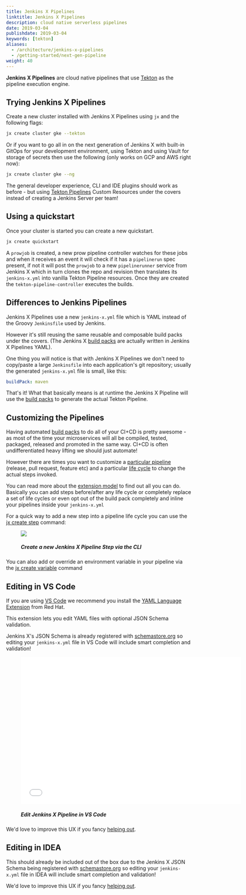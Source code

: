 ```yaml
---
title: Jenkins X Pipelines
linktitle: Jenkins X Pipelines
description: cloud native serverless pipelines
date: 2019-03-04
publishdate: 2019-03-04
keywords: [tekton]
aliases:
  - /architecture/jenkins-x-pipelines
  - /getting-started/next-gen-pipeline
weight: 40
---
```


<!-- We [recently announced](/news/jenkins-x-next-gen-pipeline-engine/) that we are introducing -->

 **Jenkins X Pipelines** are cloud native pipelines that use [Tekton](https://tekton.dev/) as the pipeline execution engine.

## Trying Jenkins X Pipelines

Create a new cluster installed with Jenkins X Pipelines using `jx` and the following flags:

```sh
jx create cluster gke --tekton
```

Or if you want to go all in on the next generation of Jenkins X with built-in GitOps for your development environment, using Tekton and using Vault for storage of secrets then use the following (only works on GCP and AWS right now):

```sh
jx create cluster gke --ng
```

The general developer experience, CLI and IDE plugins should work as before - but using [Tekton Pipelines](https://tekton.dev/) Custom Resources under the covers instead of creating a Jenkins Server per team!

## Using a quickstart

Once your cluster is started you can create a new quickstart.

```sh
jx create quickstart
```

A `prowjob` is created, a new prow pipeline controller watches for these jobs and when it receives an event it will check if it has a `pipelinerun` spec present, if not it will post the `prowjob` to a new `pipelinerunner` service from Jenkins X which in turn clones the repo and revision then translates its `jenkins-x.yml` into vanilla Tekton Pipeline resources.  Once they are created the `tekton-pipeline-controller` executes the builds.

## Differences to Jenkins Pipelines

Jenkins X Pipelines use a new `jenkins-x.yml` file which is YAML instead of the Groovy `Jenkinsfile` used by Jenkins.

However it's still reusing the same reusable and composable build packs under the covers. (The Jenkins X [build packs](/docs/reference/components/build-packs//) are actually written in Jenkins X Pipelines YAML).

One thing you will notice is that with Jenkins X Pipelines we don't need to copy/paste a large `Jenkinsfile` into each application's git repository; usually the generated `jenkins-x.yml` file is small, like this:

```yaml
buildPack: maven
```

That's it! What that basically means is at runtime the Jenkins X Pipeline will use the [build packs](/docs/reference/components/build-packs//) to generate the actual Tekton Pipeline.

## Customizing the Pipelines

Having automated [build packs](/docs/reference/components/build-packs//) to do all of your CI+CD is pretty awesome - as most of the time your microservices will all be compiled, tested, packaged, released and promoted in the same way. CI+CD is often undifferentiated heavy lifting we should just automate!

However there are times you want to customize a [particular pipeline](/docs/reference/components/build-packs//#pipelines) (release, pull request, feature etc) and a particular [life cycle](/docs/reference/components/build-packs/#life-cycles) to change the actual steps invoked.

You can read more about the [extension model](/docs/reference/components/build-packs//#pipeline-extension-model) to find out all you can do. Basically you can add steps before/after any life cycle or completely replace a set of life cycles or even opt out of the build pack completely and inline your pipelines inside your `jenkins-x.yml`

For a quick way to add a new step into a pipeline life cycle you can use the [jx create step](/commands/deprecation/) command:

<figure>
<img src="/images/architecture/create-step.gif" />
<figcaption>
<h5>Create a new Jenkins X Pipeline Step via the CLI</h5>
</figcaption>
</figure>

You can also add or override an environment variable in your pipeline via the [jx create variable](/commands/jx_create_variable/) command

## Editing in VS Code

If you are using [VS Code](https://code.visualstudio.com/) we recommend you install the [YAML Language Extension](https://marketplace.visualstudio.com/items?itemName=redhat.vscode-yaml) from Red Hat.

This extension lets you edit YAML files with optional JSON Schema validation.

Jenkins X's JSON Schema is already registered with [schemastore.org](http://schemastore.org/json/) so editing your `jenkins-x.yml` file in VS Code will include smart completion and validation!

<figure>
<embed src="/images/architecture/yaml-edit.mp4" autostart="false" height="400" width="600" />
<figcaption>
<h5>Edit Jenkins X Pipeline in VS Code</h5>
</figcaption>
</figure>

We'd love to improve this UX if you fancy [helping out](/docs/contributing).

## Editing in IDEA

This should already be included out of the box due to the Jenkins X JSON Schema being registered with [schemastore.org](http://schemastore.org/json/) so editing your `jenkins-x.yml` file in IDEA will include smart completion and validation!

We'd love to improve this UX if you fancy [helping out](/docs/contributing/).
